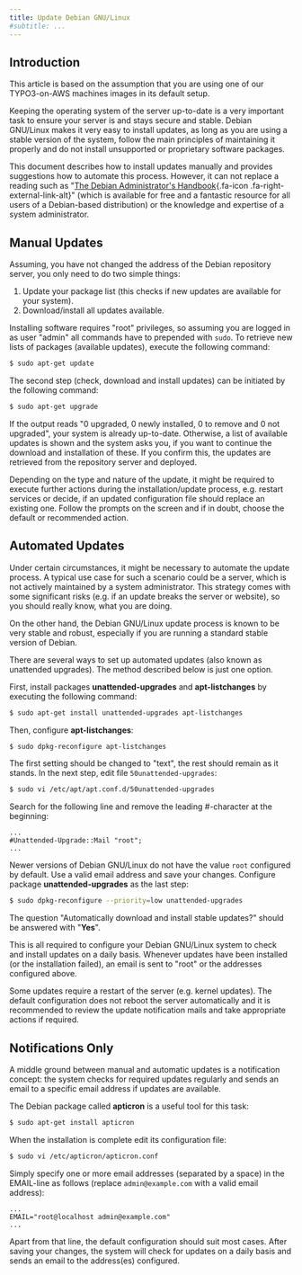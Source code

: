```yaml
---
title: Update Debian GNU/Linux
#subtitle: ...
---
```


## Introduction

This article is based on the assumption that you are using one of our TYPO3-on-AWS machines images in its default setup.

Keeping the operating system of the server up-to-date is a very important task to ensure your server is and stays secure and stable. Debian GNU/Linux makes it very easy to install updates, as long as you are using a stable version of the system, follow the main principles of maintaining it properly and do not install unsupported or proprietary software packages.

This document describes how to install updates manually and provides suggestions how to automate this process. However, it can not replace a reading such as "[The Debian Administrator's Handbook](http://debian-handbook.info/){.fa-icon .fa-right-external-link-alt}" (which is available for free and a fantastic resource for all users of a Debian-based distribution) or the knowledge and expertise of a system administrator.

## Manual Updates

Assuming, you have not changed the address of the Debian repository server, you only need to do two simple things:

1. Update your package list (this checks if new updates are available for your system).
2. Download/install all updates available.

Installing software requires "root" privileges, so assuming you are logged in as user "admin" all commands have to prepended with `sudo`. To retrieve new lists of packages (available updates), execute the following command:

```bash
$ sudo apt-get update
```

The second step (check, download and install updates) can be initiated by the following command:

```bash
$ sudo apt-get upgrade
```

If the output reads "0 upgraded, 0 newly installed, 0 to remove and 0 not upgraded", your system is already up-to-date. Otherwise, a list of available updates is shown and the system asks you, if you want to continue the download and installation of these. If you confirm this, the updates are retrieved from the repository server and deployed.

Depending on the type and nature of the update, it might be required to execute further actions during the installation/update process, e.g. restart services or decide, if an updated configuration file should replace an existing one. Follow the prompts on the screen and if in doubt, choose the default or recommended action.

## Automated Updates

Under certain circumstances, it might be necessary to automate the update process. A typical use case for such a scenario could be a server, which is not actively maintained by a system administrator. This strategy comes with some significant risks (e.g. if an update breaks the server or website), so you should really know, what you are doing.

On the other hand, the Debian GNU/Linux update process is known to be very stable and robust, especially if you are running a standard stable version of Debian.

There are several ways to set up automated updates (also known as unattended upgrades). The method described below is just one option.

First, install packages **unattended-upgrades** and **apt-listchanges** by executing the following command:

```bash
$ sudo apt-get install unattended-upgrades apt-listchanges
```

Then, configure **apt-listchanges**:

```bash
$ sudo dpkg-reconfigure apt-listchanges
```

The first setting should be changed to "text", the rest should remain as it stands. In the next step, edit file `50unattended-upgrades`:

```bash
$ sudo vi /etc/apt/apt.conf.d/50unattended-upgrades
```

Search for the following line and remove the leading #-character at the beginning:

```text
...
#Unattended-Upgrade::Mail "root";
...
```

Newer versions of Debian GNU/Linux do not have the value `root` configured by default. Use a valid email address and save your changes. Configure package **unattended-upgrades** as the last step:

```bash
$ sudo dpkg-reconfigure --priority=low unattended-upgrades
```

The question "Automatically download and install stable updates?" should be answered with "**Yes**".

This is all required to configure your Debian GNU/Linux system to check and install updates on a daily basis. Whenever updates have been installed (or the installation failed), an email is sent to "root" or the addresses configured above.

Some updates require a restart of the server (e.g. kernel updates). The default configuration does not reboot the server automatically and it is recommended to review the update notification mails and take appropriate actions if required.

## Notifications Only

A middle ground between manual and automatic updates is a notification concept: the system checks for required updates regularly and sends an email to a specific email address if updates are available.

The Debian package called **apticron** is a useful tool for this task:

```bash
$ sudo apt-get install apticron
```

When the installation is complete edit its configuration file:

```bash
$ sudo vi /etc/apticron/apticron.conf
```

Simply specify one or more email addresses (separated by a space) in the EMAIL-line as follows (replace `admin@example.com` with a valid email address):

```text
...
EMAIL="root@localhost admin@example.com"
...
```

Apart from that line, the default configuration should suit most cases. After saving your changes, the system will check for updates on a daily basis and sends an email to the address(es) configured.
